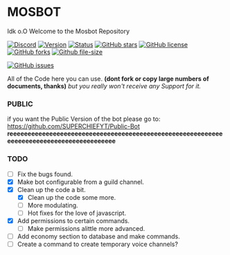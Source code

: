 # MOSBOT
Idk o.O
Welcome to the Mosbot Repository 


[![Discord](https://img.shields.io/discord/421895390065852425.svg?style=flat-square)](https://discord.gg/krXDXEM)
[![Version](https://img.shields.io/badge/Version-0.1.5-green.svg?style=flat-square)](https://github.com/SUPERCHIEFYT/mosbot/releases)
[![Status](https://img.shields.io/badge/Status-Ready-green.svg?style=flat-square)]()
[![GitHub stars](https://img.shields.io/github/stars/SUPERCHIEFYT/mosbot.svg?style=flat-square)](https://github.com/SUPERCHIEFYT/mosbot/stargazers)
[![GitHub license](https://img.shields.io/github/license/SUPERCHIEFYT/mosbot.svg?style=flat-square)](https://github.com/SUPERCHIEFYT/mosbot/blob/master/LICENSE)
[![GitHub forks](https://img.shields.io/github/forks/SUPERCHIEFYT/mosbot.svg?style=flat-square)](https://github.com/SUPERCHIEFYT/mosbot/network)
[![Github file-size](https://img.shields.io/github/size/webcaetano/craft/build/phaser-craft.min.js.svg?style=flat-square)](https://github.com/SUPERCHIEFYT/mosbot/)

[![GitHub issues](https://img.shields.io/github/issues/SUPERCHIEFYT/mosbot.svg?style=flat-square)](https://github.com/SUPERCHIEFYT/mosbot/issues)

All of the Code here you can use. **__(dont fork or copy large numbers of documents, thanks)__** *but you really won't receive any Support for it.*
### PUBLIC
if you want the Public Version of the bot please go to: https://github.com/SUPERCHIEFYT/Public-Bot 
__reeeeeeeeeeeeeeeeeeeeeeeeeeeeeeeeeeeeeeeeeeeeeeeeeeeeeeeeeeeeeeeeeeeeeeeeeeeeeeeeeeeeeeeee__

### TODO

- [ ] Fix the bugs found.
- [x] Make bot configurable from a guild channel.
- [x] Clean up the code a bit.
    - [x] Clean up the code some more.
    - [ ] More modulating.
    - [ ] Hot fixes for the love of javascript.
- [x] Add permissions to certain commands.
    - [ ] Make permissions alittle more advanced.
- [ ] Add economy section to database and make commands.
- [ ] Create a command to create temporary voice channels?
